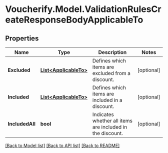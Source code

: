# Voucherify.Model.ValidationRulesCreateResponseBodyApplicableTo

## Properties

Name | Type | Description | Notes
------------ | ------------- | ------------- | -------------
**Excluded** | [**List&lt;ApplicableTo&gt;**](ApplicableTo.md) | Defines which items are excluded from a discount. | [optional] 
**Included** | [**List&lt;ApplicableTo&gt;**](ApplicableTo.md) | Defines which items are included in a discount. | [optional] 
**IncludedAll** | **bool** | Indicates whether all items are included in the discount. | [optional] 

[[Back to Model list]](../../README.md#documentation-for-models) [[Back to API list]](../../README.md#documentation-for-api-endpoints) [[Back to README]](../../README.md)

